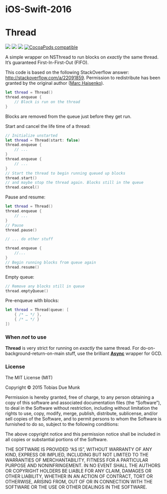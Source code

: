 # iOS-Swift-2016

# Thread
[![](http://img.shields.io/badge/Swift-2.1-blue.svg)](https://developer.apple.com/swift) [![](http://img.shields.io/badge/Platforms-iOS_|%20OS%20X_|%20tvOS_|%20watchOS-blue.svg)]()
[![](https://travis-ci.org/duemunk/Thread.svg)](https://travis-ci.org/duemunk/Thread)
[![CocoaPods compatible](https://img.shields.io/badge/CocoaPods-compatible-4BC51D.svg)](https://cocoapods.org/pods/Thread)

A simple wrapper on NSThread to run blocks on *exactly* the same thread. It’s guaranteed First-In-First-Out (FIFO). 

This code is based on the following StackOverflow answer: http://stackoverflow.com/a/22091859. Permission to redistribute has been granted by the original author ([Marc Haisenko](https://github.com/darkdust)).

```swift
let thread = Thread()
thread.enqueue {
    // Block is run on the thread
}
```
Blocks are removed from the queue just before they get run.

Start and cancel the life time of a thread:
```swift
// Initialize unstarted
let thread = Thread(start: false)
thread.enqueue {
    // ...
}
thread.enqueue {
    // ...
}
// Start the thread to begin running queued up blocks
thread.start()
// and maybe stop the thread again. Blocks still in the queue
thread.cancel()
```

Pause and resume:
```swift
let thread = Thread()
thread.enqueue {
    // ...
}
// Pause
thread.pause()

// ... do other stuff

thread.enqueue {
    //...
}
// Begin running blocks from queue again
thread.resume()
```

Empty queue:
```swift
// Remove any blocks still in queue
thread.emptyQueue()
```

Pre-enqueue with blocks:
```swift
let thread = Thread(queue: [
    { /* … */ },
    { /* … */ }
])
```

### When *not* to use
**Thread** is very strict for running on *exactly* the same thread. For do-on-background-return-on-main stuff, use the brilliant [**Async**](https://github.com/duemunk/Async) wrapper for GCD.

### License
The MIT License (MIT)

Copyright © 2015 Tobias Due Munk

Permission is hereby granted, free of charge, to any person obtaining a copy of this software and associated documentation files (the “Software”), to deal in the Software without restriction, including without limitation the rights to use, copy, modify, merge, publish, distribute, sublicense, and/or sell copies of the Software, and to permit persons to whom the Software is furnished to do so, subject to the following conditions:

The above copyright notice and this permission notice shall be included in all copies or substantial portions of the Software.

THE SOFTWARE IS PROVIDED “AS IS”, WITHOUT WARRANTY OF ANY KIND, EXPRESS OR IMPLIED, INCLUDING BUT NOT LIMITED TO THE WARRANTIES OF MERCHANTABILITY, FITNESS FOR A PARTICULAR PURPOSE AND NONINFRINGEMENT. IN NO EVENT SHALL THE AUTHORS OR COPYRIGHT HOLDERS BE LIABLE FOR ANY CLAIM, DAMAGES OR OTHER LIABILITY, WHETHER IN AN ACTION OF CONTRACT, TORT OR OTHERWISE, ARISING FROM, OUT OF OR IN CONNECTION WITH THE SOFTWARE OR THE USE OR OTHER DEALINGS IN THE SOFTWARE.
